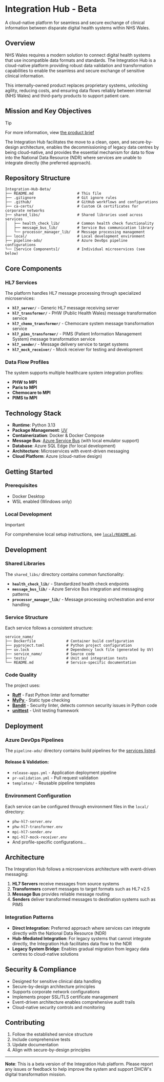 # Integration Hub - Beta

A cloud-native platform for seamless and secure exchange of clinical information between disparate digital health systems within NHS Wales.

## Overview

NHS Wales requires a modern solution to connect digital health systems that use incompatible data formats and standards. The Integration Hub is a cloud-native platform providing robust data validation and transformation capabilities to enable the seamless and secure exchange of sensitive clinical information.

This internally-owned product replaces proprietary systems, unlocking agility, reducing costs, and ensuring data flows reliably between internal (NHS Wales) and third-party products to support patient care.

## Mission and Key Objectives

> [!TIP]
> For more information, view [the product brief](https://gig-cymru-nhs-wales.github.io/product-briefs/integration-hub/)

The Integration Hub facilitates the move to a clean, open, and secure-by-design architecture, enables the decommissioning of legacy data centres by being cloud-native, and provides the essential mechanism for data to flow into the National Data Resource (NDR) where services are unable to integrate directly (the preferred approach).

## Repository Structure

```
Integration-Hub-Beta/
├── README.md                    # This file
├── .gitignore                   # Git ignore rules
├── .github/                     # GitHub workflows and configurations
├── ca-certs/                    # Custom CA certificates for corporate networks
├── shared_libs/                 # Shared libraries used across services
│   ├── health_check_lib/        # Common health check functionality
│   ├── message_bus_lib/         # Service Bus communication library
│   └── processor_manager_lib/   # Message processing management
├── local/                       # Local development environment
├── pipeline-ado/                # Azure DevOps pipeline configurations
└── [Service Components]/        # Individual microservices (see below)
```

## Core Components

### HL7 Services

The platform handles HL7 message processing through specialized microservices:

- **`hl7_server/`** - Generic HL7 message receiving server
- **`hl7_transformer/`** - PHW (Public Health Wales) message transformation service
- **`hl7_chemo_transformer/`** - Chemocare system message transformation service
- **`hl7_pims_transformer/`** - PIMS (Patient Information Management System) message transformation service
- **`hl7_sender/`** - Message delivery service to target systems
- **`hl7_mock_receiver/`** - Mock receiver for testing and development

### Data Flow Profiles

The system supports multiple healthcare system integration profiles:

- **PHW to MPI**
- **Paris to MPI**
- **Chemocare to MPI**
- **PIMS to MPI**

## Technology Stack

- **Runtime**: Python 3.13
- **Package Management**: [UV](https://docs.astral.sh/uv/)
- **Containerization**: Docker & Docker Compose
- **Message Bus**: [Azure Service Bus](https://learn.microsoft.com/en-us/azure/service-bus-messaging/service-bus-messaging-overview) (with local emulator support)
- **Database**: Azure SQL Edge (for local development)
- **Architecture**: Microservices with event-driven messaging
- **Cloud Platform**: Azure (cloud-native design)

## Getting Started

### Prerequisites

- Docker Desktop
- WSL enabled (Windows only)

### Local Development

> [!IMPORTANT]
> For comprehensive local setup instructions, see [`local/README.md`](local/README.md).

## Development

### Shared Libraries

The `shared_libs/` directory contains common functionality:

- **`health_check_lib/`** - Standardized health check endpoints
- **`message_bus_lib/`** - Azure Service Bus integration and messaging patterns
- **`processor_manager_lib/`** - Message processing orchestration and error handling

### Service Structure

Each service follows a consistent structure:

```
service_name/
├── Dockerfile              # Container build configuration
├── pyproject.toml          # Python project configuration
├── uv.lock                 # Dependency lock file (generated by UV)
├── service_name/           # Source code
├── tests/                  # Unit and integration tests
└── README.md               # Service-specific documentation
```

### Code Quality

The project uses:

- [**Ruff**](https://docs.astral.sh/ruff/) - Fast Python linter and formatter
- [**MyPy** ](https://github.com/python/mypy)- Static type checking
- [**Bandit**](https://github.com/PyCQA/bandit) - Security linter, detects common security issues in Python code
- [**unittest**](https://docs.python.org/3/library/unittest.html) - Unit testing framework

## Deployment

### Azure DevOps Pipelines

The `pipeline-ado/` directory contains build pipelines for the [services listed](#HL7-Services).

#### **Release & Validation**:

- `release-apps.yml` - Application deployment pipeline
- `pr-validation.yml` - Pull request validation
- `templates/` - Reusable pipeline templates

### Environment Configuration

Each service can be configured through environment files in the `local/` directory:

- `phw-hl7-server.env`
- `phw-hl7-transformer.env`
- `mpi-hl7-sender.env`
- `mpi-hl7-mock-receiver.env`
- And profile-specific configurations...

## Architecture

The Integration Hub follows a microservices architecture with event-driven messaging:

1. **HL7 Servers** receive messages from source systems
2. **Transformers** convert messages to target formats such as HL7 v2.5
3. **Message Bus** provides reliable message routing
4. **Senders** deliver transformed messages to destination systems such as PIMS

### Integration Patterns

- **Direct Integration**: Preferred approach where services can integrate directly with the National Data Resource (NDR)
- **Hub-Mediated Integration**: For legacy systems that cannot integrate directly, the Integration Hub facilitates data flow to the NDR
- **Legacy System Bridge**: Enables gradual migration from legacy data centres to cloud-native solutions

## Security & Compliance

- Designed for sensitive clinical data handling
- Secure-by-design architecture principles
- Supports corporate network configurations
- Implements proper SSL/TLS certificate management
- Event-driven architecture enables comprehensive audit trails
- Cloud-native security controls and monitoring

## Contributing

1. Follow the established service structure
2. Include comprehensive tests
3. Update documentation
4. Align with secure-by-design principles

---

**Note**: This is a beta version of the Integration Hub platform. Please report any issues or feedback to help improve the system and support DHCW's digital transformation mission.

